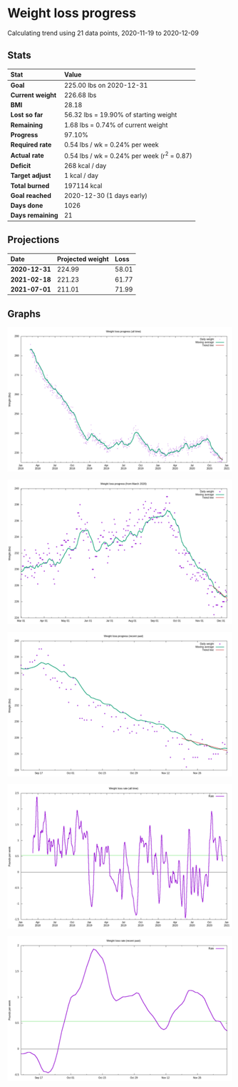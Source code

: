 # Weight loss progress

Calculating trend using 21 data points, 2020-11-19 to 2020-12-09

## Stats

Stat|Value
:-|:-
**Goal**|225.00 lbs on 2020-12-31
**Current weight**|226.68 lbs
**BMI**|28.18
**Lost so far**|56.32 lbs = 19.90% of starting weight
**Remaining**|1.68 lbs =  0.74% of current  weight
**Progress**|97.10%
**Required rate**|0.54 lbs / wk = 0.24% per week
**Actual rate**|0.54 lbs / wk = 0.24% per week  (r<sup>2</sup> = 0.87)
**Deficit**|268 kcal / day
**Target adjust**|1 kcal / day
**Total burned**|197114 kcal
**Goal reached**|2020-12-30 (1 days early)
**Days done**|1026
**Days remaining**|21

## Projections

Date|Projected weight|Loss
:-|:-|:-
**2020-12-31**|224.99|58.01
**2021-02-18**|221.23|61.77
**2021-07-01**|211.01|71.99

## Graphs

![](weight-graph-alltime.png)

![](weight-graph-covid.png)

![](weight-graph-recent.png)

![](rate-graph-alltime.png)

![](rate-graph-recent.png)
